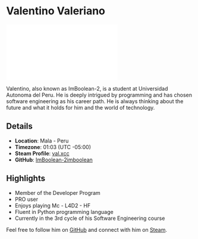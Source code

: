 # Valentino Valeriano

![Profile Picture](profile.php?id=100027757192304)

Valentino, also known as ImBoolean-2, is a student at Universidad Autonoma del Peru. He is deeply intrigued by programming and has chosen software engineering as his career path. He is always thinking about the future and what it holds for him and the world of technology.

## Details

- **Location**: Mala - Peru
- **Timezone**: 01:03 (UTC -05:00)
- **Steam Profile**: [val.xcc](https://steamcommunity.com/profiles/76561198884125423/)
- **GitHub**: [ImBoolean-2imboolean](https://github.com/ImBoolean-2imboolean)

## Highlights

- Member of the Developer Program
- PRO user
- Enjoys playing Mc - L4D2  - HF
- Fluent in Python programming language
- Currently in the 3rd cycle of his Software Engineering course

Feel free to follow him on [GitHub](https://github.com/ImBoolean-2imboolean) and connect with him on [Steam](https://steamcommunity.com/profiles/76561198884125423/).